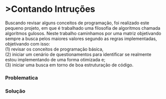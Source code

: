 <h1>><b>Contando Intruções</b></h1>

<p style="text-aling: center; ">Buscando revisar alguns conceitos de programação, foi realizado este pequeno projeto, em que é trabalhado uma filosofia de algoritmos chamada algoritmos gulosos. Neste trabalho caminhamos por uma matriz objetivando sempre a busca pelos maiores valores segundo as regras implementadas, objetivando com isso: <br>(1) revisar os conceitos de programação básica, <br>(2) iniciar um cenário de questionamentos para identificar se realmente estou implementando de uma forma otimizada e; <br>(3) iniciar uma busca em torno de boa estruturação de código.</p>

<h3>Problematica<h3>

<h3>Solução<h3>